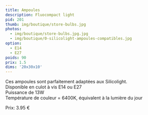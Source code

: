 ```yaml
---
title: Ampoules
description: Fluocompact light
pid: 201
thumb: img/boutique/store-bulbs.jpg
photos:
  - img/boutique/store-bulbs.jpg.jpg
  - img/boutique/0-silicolight-ampoules-compatibles.jpg
option:
  - E14
  - E27
poids: 90
prix: 1.5
dims: '20x30x10'
---
```


Ces ampoules sont parfaitement adaptées aux Silicolight.  
Disponible en culot à vis E14 ou E27  
Puissance de 13W  
Température de couleur = 6400K, équivalent à la lumière du jour  

Prix: 3.95 €